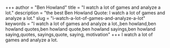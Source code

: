 +++
author = "Ben Howland"
title = "I watch a lot of games and analyze a lot."
description = "the best Ben Howland Quote: I watch a lot of games and analyze a lot."
slug = "i-watch-a-lot-of-games-and-analyze-a-lot"
keywords = "I watch a lot of games and analyze a lot.,ben howland,ben howland quotes,ben howland quote,ben howland sayings,ben howland saying,quotes, sayings,quote, saying, motivation"
+++
I watch a lot of games and analyze a lot.

